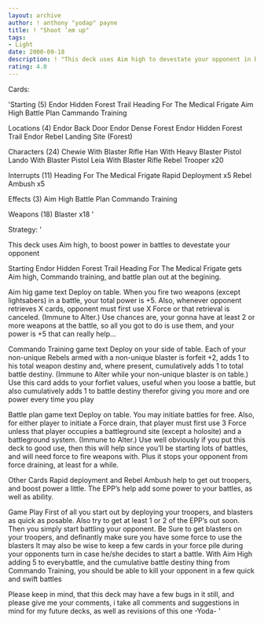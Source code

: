```yaml
---
layout: archive
author: ! anthony "yodap" payne
title: ! "Shoot ’em up"
tags:
- Light
date: 2000-09-18
description: ! "This deck uses Aim high to devestate your opponent in battles..."
rating: 4.0
---
```

Cards: 

'Starting (5)
Endor Hidden Forest Trail
Heading For The Medical Frigate
Aim High
Battle Plan
Cammando Training

Locations (4)
Endor Back Door
Endor Dense Forest
Endor Hidden Forest Trail
Endor Rebel Landing Site (Forest)

Characters (24)
Chewie With Blaster Rifle
Han With Heavy Blaster Pistol
Lando With Blaster Pistol
Leia With Blaster Rifle
Rebel Trooper  x20

Interrupts (11)
Heading For The Medical Frigate
Rapid Deployment  x5
Rebel Ambush  x5

Effects (3)
Aim High
Battle Plan
Commando Training

Weapons (18)
Blaster  x18
'

Strategy: '

This deck uses Aim high, to boost power in battles to devestate your opponent

Starting
Endor Hidden Forest Trail
Heading For The Medical Frigate gets Aim high, Commando training, and battle plan out at the begining.

Aim hig game text Deploy on table. When you fire two weapons (except lightsabers) in a battle, your total power is +5. Also, whenever opponent retrieves X cards, opponent must first use X Force or that retrieval is canceled. (Immune to Alter.)
Use chances are, your gonna have at least 2 or more weapons at the battle, so all you got to do is use them, and your power is +5 that can really help...

Commando Training game text Deploy on your side of table. Each of your non-unique Rebels armed with a non-unique blaster is forfeit +2, adds 1 to his total weapon destiny and, where present, cumulatively adds 1 to total battle destiny. (Immune to Alter while your non-unique blaster is on table.)
Use this card adds to your forfiet values, useful when you loose a battle, but also cumulatively adds 1 to battle destiny therefor giving you more and ore power every time you play

Battle plan game text Deploy on table. You may initiate battles for free. Also, for either player to initiate a Force drain, that player must first use 3 Force unless that player occupies a battleground site (except a holosite) and a battleground system. (Immune to Alter.)
Use well obviously if you put this deck to good use, then this will help since you’ll be starting lots of battles, and will need force to fire weapons with. Plus it stops your opponent from force draining, at least for a while.

Other Cards Rapid deployment and Rebel Ambush help to get out troopers, and boost power a little.  The EPP’s help add some power to your battles, as well as ability.

Game Play First of all you start out by deploying your troopers, and blasters as quick as posable. Also try to get at least 1 or 2 of the EPP’s out soon. Then you simply start battling your opponent. Be Sure to get blasters on your troopers, and definantly make sure you have some force to use the blasters It may also be wise to keep a few cards in your force pile during your opponents turn in case he/she decides to start a battle. With Aim High adding 5 to everybattle, and the cumulative battle destiny thing from Commando Training, you should be able to kill your opponent in a few quick and swift battles

Please keep in mind, that this deck may have a few bugs in it still, and please give me your comments, i take all comments and suggestions in mind for my future decks, as well as revisions of this one
-Yoda- '